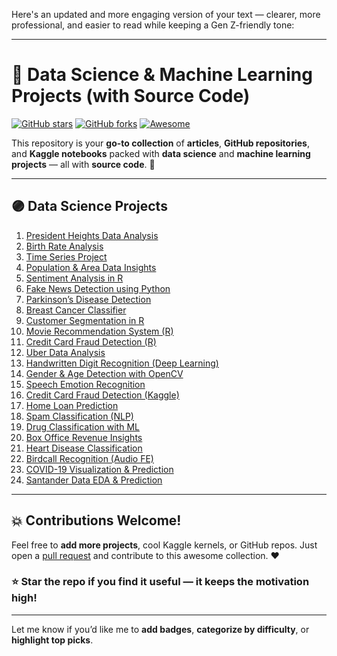 Here's an updated and more engaging version of your text — clearer, more professional, and easier to read while keeping a Gen Z-friendly tone:

---

# 🚀 Data Science & Machine Learning Projects (with Source Code)

[![GitHub stars](https://img.shields.io/github/stars/durgeshsamariya/Data-Science-Machine-Learning-Project-with-Source-Code.svg)](https://github.com/durgeshsamariya/Data-Science-Machine-Learning-Project-with-Source-Code/stargazers)
[![GitHub forks](https://img.shields.io/github/forks/durgeshsamariya/Data-Science-Machine-Learning-Project-with-Source-Code.svg?color=blue)](https://github.com/durgeshsamariya/Data-Science-Machine-Learning-Project-with-Source-Code/network)
[![Awesome](https://cdn.rawgit.com/sindresorhus/awesome/d7305f38d29fed78fa85652e3a63e154dd8e8829/media/badge.svg)](https://github.com/sindresorhus/awesome)

This repository is your **go-to collection** of **articles**, **GitHub repositories**, and **Kaggle notebooks** packed with **data science** and **machine learning projects** — all with **source code**. 🎁

---

## 🟣 Data Science Projects

1. [President Heights Data Analysis](https://thecleverprogrammer.com/2020/05/08/data-science-project-on-president-heights/)
2. [Birth Rate Analysis](https://thecleverprogrammer.com/2020/05/08/data-science-project-on-birth-rate-analysis/)
3. [Time Series Project](https://thecleverprogrammer.com/2020/05/08/data-science-project-on-time-series/)
4. [Population & Area Data Insights](https://thecleverprogrammer.com/2020/05/09/data-science-project-on-area-and-population/)
5. [Sentiment Analysis in R](https://data-flair.training/blogs/data-science-r-sentiment-analysis-project/)
6. [Fake News Detection using Python](https://data-flair.training/blogs/advanced-python-project-detecting-fake-news/)
7. [Parkinson’s Disease Detection](https://data-flair.training/blogs/python-machine-learning-project-detecting-parkinson-disease/)
8. [Breast Cancer Classifier](https://data-flair.training/blogs/project-in-python-breast-cancer-classification/)
9. [Customer Segmentation in R](https://data-flair.training/blogs/r-data-science-project-customer-segmentation/)
10. [Movie Recommendation System (R)](https://data-flair.training/blogs/data-science-r-movie-recommendation/)
11. [Credit Card Fraud Detection (R)](https://data-flair.training/blogs/data-science-machine-learning-project-credit-card-fraud-detection/)
12. [Uber Data Analysis](https://data-flair.training/blogs/r-data-science-project-uber-data-analysis/)
13. [Handwritten Digit Recognition (Deep Learning)](https://data-flair.training/blogs/python-deep-learning-project-handwritten-digit-recognition/)
14. [Gender & Age Detection with OpenCV](https://data-flair.training/blogs/python-project-gender-age-detection/)
15. [Speech Emotion Recognition](https://data-flair.training/blogs/python-mini-project-speech-emotion-recognition/)
16. [Credit Card Fraud Detection (Kaggle)](https://www.kaggle.com/mendozav/credit-card-fraud-detection-project)
17. [Home Loan Prediction](https://www.kaggle.com/sazid28/home-loan-prediction/notebook)
18. [Spam Classification (NLP)](https://www.kaggle.com/mendozav/spam-classification-nlp)
19. [Drug Classification with ML](https://www.kaggle.com/themlphdstudent/drug-classification-using-state-of-the-art-ml-algo)
20. [Box Office Revenue Insights](https://www.kaggle.com/themlphdstudent/box-office-revenue-analysis-and-visualization)
21. [Heart Disease Classification](https://www.kaggle.com/cdabakoglu/heart-disease-classifications-machine-learning)
22. [Birdcall Recognition (Audio FE)](https://www.kaggle.com/andradaolteanu/birdcall-recognition-eda-and-audio-fe)
23. [COVID-19 Visualization & Prediction](https://www.kaggle.com/therealcyberlord/coronavirus-covid-19-visualization-prediction)
24. [Santander Data EDA & Prediction](https://www.kaggle.com/gpreda/santander-eda-and-prediction)

---

## 💥 Contributions Welcome!

Feel free to **add more projects**, cool Kaggle kernels, or GitHub repos. Just open a [pull request](https://github.com/durgeshsamariya/Data-Science-Machine-Learning-Project-with-Source-Code/pulls) and contribute to this awesome collection. ❤️

### ⭐ Star the repo if you find it useful — it keeps the motivation high!

---

Let me know if you’d like me to **add badges**, **categorize by difficulty**, or **highlight top picks**.
